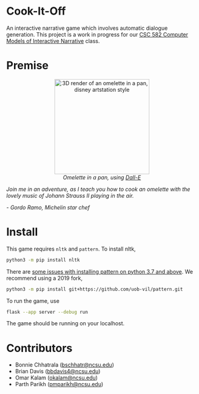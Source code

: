 # Cook-It-Off
An interactive narrative game which involves automatic dialogue generation.
This project is a work in progress for our [CSC 582 Computer Models of Interactive Narrative](https://www.engineeringonline.ncsu.edu/course/csc-582-computer-models-of-interactive-narrative/) class.

# Premise
<p align="center">
  <img src="https://user-images.githubusercontent.com/24948340/201385087-fa9dc94c-00c4-4710-8fdf-8d0117811ca6.png" alt="3D render of an omelette in a pan, disney artstation style" width="250"/>
  <br>
  <i>Omelette in a pan, using <a href="https://labs.openai.com/">Dall-E</a></i>
</p>

_Join me in an adventure, as I teach you how to cook an omelette with the lovely music of Johann Strauss II playing in the air._

_- Gordo Ramo, Michelin star chef_

# Install
This game requires `nltk` and `pattern`. To install nltk,
```bash
python3 -m pip install nltk
```

There are [some issues with installing pattern on python 3.7 and above](https://github.com/clips/pattern/pull/250). We recommend using a 2019 fork,
```bash
python3 -m pip install git+https://github.com/uob-vil/pattern.git
```

To run the game, use
```bash
flask --app server --debug run
```

The game should be running on your localhost.

# Contributors
* Bonnie Chhatrala (bschhatr@ncsu.edu)
* Brian Davis (bbdavis4@ncsu.edu)
* Omar Kalam (okalam@ncsu.edu)
* Parth Parikh (pmparikh@ncsu.edu)
